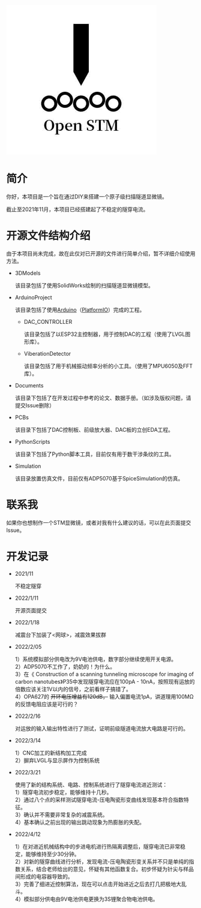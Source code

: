 ![openSTM](openSTM.jpg)

# 简介

你好，本项目是一个旨在通过DIY来搭建一个原子级扫描隧道显微镜。

截止至2021年11月，本项目已经搭建起了不稳定的隧穿电流。

# 开源文件结构介绍

由于本项目尚未完成，故在此仅对已开源的文件进行简单介绍，暂不详细介绍使用方法。

- 3DModels

  该目录包括了使用SolidWorks绘制的扫描隧道显微镜模型。

- ArduinoProject

  该目录包括了使用[Arduino](https://www.arduino.cc/)（[PlatformIO](https://platformio.org/)）完成的工程。

  - DAC_CONTROLLER

    该目录包括了以ESP32主控制器，用于控制DAC的工程（使用了LVGL图形库）。

  - ViberationDetector

    该目录包括了用于机械振动频率分析的小工具。（使用了MPU6050及FFT库）。

- Documents

  该目录下包括了在开发过程中参考的论文、数据手册。（如涉及版权问题，请提交Issue删除）

- PCBs

  该目录下包括了DAC控制板、前级放大器、DAC板的立创EDA工程。

- PythonScripts

  该目录下包括了Python脚本工具，目前仅有用于数干涉条纹的工具。

- Simulation

  该目录放置仿真文件，目前仅有ADP5070基于SpiceSimulation的仿真。

# 联系我

如果你也想制作一个STM显微镜，或者对我有什么建议的话，可以在此页面提交Issue。

# 开发记录

- 2021/11

  不稳定隧穿

- 2022/1/11

  开源页面提交

- 2022/1/18

  减震台下加装了<网球>，减震效果拔群

- 2022/2/05

  1）系统模拟部分供电改为9V电池供电，数字部分继续使用开关电源。  
  2）ADP5070不工作了，奶奶的！为什么。  
  3）在《 Construction of a scanning tunneling microscope for imaging of carbon nanotubes》P35中发现隧穿电流应在100pA - 10nA，按照现有运放的倍数应该关注1V以内的信号，之前看样子搞错了。  
  4）OPA627的 ~~开环电压增益有120dB，~~ 输入偏置电流1pA，讲道理用100MΩ的反馈电阻应该是可行的？  

- 2022/2/16  

  对运放的输入输出特性进行了测试，证明前级隧道电流放大电路是可行的。
    
- 2022/3/14  

  1）CNC加工的新结构加工完成  
  2）摒弃LVGL与显示屏作为控制系统  

- 2022/3/21  
  
  使用了新的结构系统、电路、控制系统进行了隧穿电流进近测试：  
  1）隧穿电流初步稳定，能够维持十几秒。  
  2）通过八个点的采样测试隧穿电流-压电陶瓷形变曲线发现基本符合指数特征。  
  3）确认并不需要非常复杂的减震系统。  
  4）基本确认之前出现的输出跳动现象为热膨胀的失配。

- 2022/4/12  

  1）在对进近机械结构中的步进电机进行热隔离调整后，隧穿电流已非常稳定，能够维持至少30分钟。  
  2）对新的隧穿曲线进行分析，发现电流-压电陶瓷形变关系并不只是单纯的指数关系，结合老师给出的意见，怀疑有其他函数复合。初步怀疑为针尖与样品间形成的电容器导致的。  
  3）完善了细进近控制算法，现在可以点击开始进近之后去打几把极地大乱斗。  
  4）模拟部分供电由9V电池供电更换为3S锂聚合物电池供电。
  

  